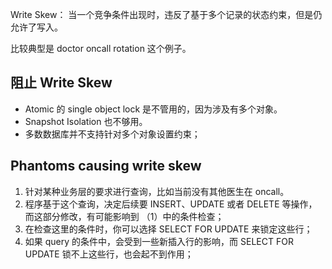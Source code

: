 
Write Skew： 当一个竞争条件出现时，违反了基于多个记录的状态约束，但是仍允许了写入。

比较典型是 doctor oncall rotation 这个例子。

## 阻止 Write Skew

- Atomic 的 single object lock 是不管用的，因为涉及有多个对象。
- Snapshot Isolation 也不够用。
- 多数数据库并不支持针对多个对象设置约束；

## Phantoms causing write skew

1. 针对某种业务层的要求进行查询，比如当前没有其他医生在 oncall。
2. 程序基于这个查询，决定后续要 INSERT、UPDATE 或者 DELETE 等操作，而这部分修改，有可能影响到 （1）中的条件检查；
3. 在检查这里的条件时，你可以选择 SELECT FOR UPDATE 来锁定这些行；
4. 如果 query 的条件中，会受到一些新插入行的影响，而 SELECT FOR UPDATE 锁不上这些行，也会起不到作用；

